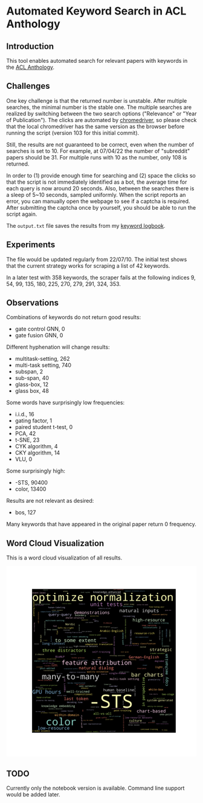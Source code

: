 # Automated Keyword Search in ACL Anthology

## Introduction

This tool enables automated search for relevant papers with keywords in the [ACL Anthology](https://aclanthology.org). 

## Challenges

One key challenge is that the returned number is unstable. After multiple searches, the minimal number is the stable one. The multiple searches are realized by switching between the two search options ("Relevance" or "Year of Publication"). The clicks are automated by [chromedriver](https://chromedriver.chromium.org), so please check that the local chromedriver has the same version as the browser before running the script (version 103 for this initial commit).

Still, the results are not guaranteed to be correct, even when the number of searches is set to 10. For example, at 07/04/22 the number of "subreddit" papers should be 31. For multiple runs with 10 as the number, only 108 is returned.

In order to (1) provide enough time for searching and (2) space the clicks so that the script is not immediately identified as a bot, the average time for each query is now around 20 seconds. Also, between the searches there is a sleep of 5~10 seconds, sampled uniformly. When the script reports an error, you can manually open the webpage to see if a captcha is required. After submitting the captcha once by yourself, you should be able to run the script again.

The `output.txt` file saves the results from my [keyword logbook](https://kt2k01.github.io/posts/2022/07/keyword/).

## Experiments

The file would be updated regularly from 22/07/10. The initial test shows that the current strategy works for scraping a list of 42 keywords. 

In a later test with 358 keywords, the scraper fails at the following indices 9, 54, 99, 135, 180, 225, 270, 279, 291, 324, 353.

## Observations

Combinations of keywords do not return good results:
- gate control GNN, 0
- gate fusion GNN, 0

Different hyphenation will change results:
- multitask-setting, 262
- multi-task setting, 740
- subspan, 2
- sub-span, 40
- glass-box, 12
- glass box, 48

Some words have surprisingly low frequencies:
- i.i.d., 16
- gating factor, 1
- paired student t-test, 0
- PCA, 42
- t-SNE, 23
- CYK algorithm, 4
- CKY algorithm, 14
- VLU, 0

Some surprisingly high:
- -STS, 90400
- color, 13400

Results are not relevant as desired:
- bos, 127

Many keywords that have appeared in the original paper return 0 frequency.

## Word Cloud Visualization

This is a word cloud visualization of all results.

![WordCloud](wordcloud.png)

## TODO

Currently only the notebook version is available. Command line support would be added later.
